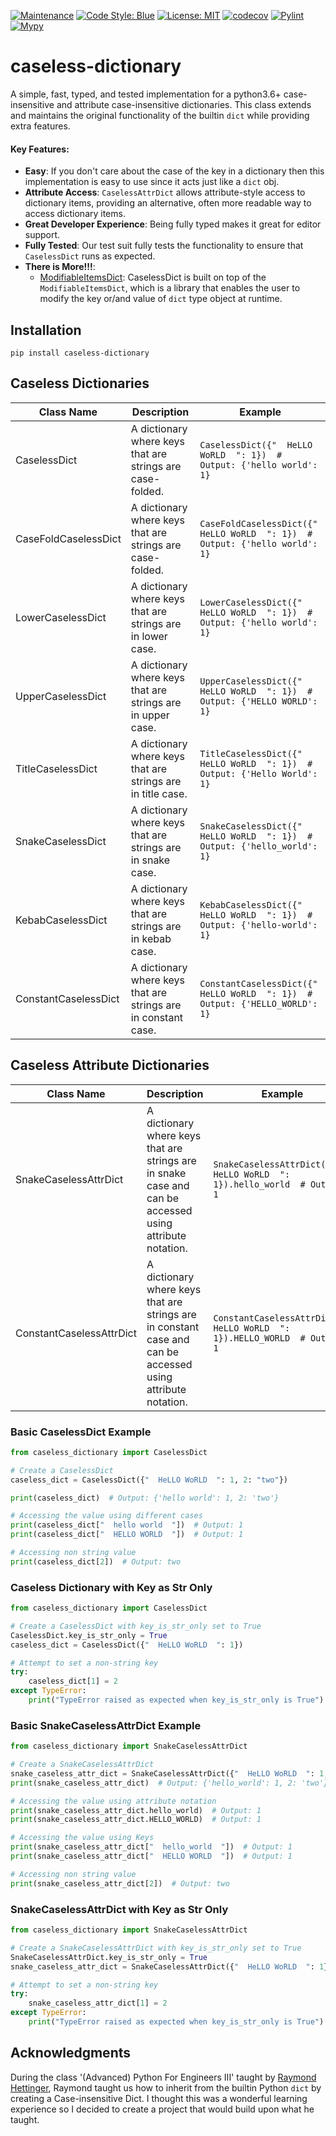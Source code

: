 [![Maintenance](https://img.shields.io/badge/Maintained%3F-yes-green.svg)](https://GitHub.com/Naereen/StrapDown.js/graphs/commit-activity)
[![Code Style: Blue](https://img.shields.io/badge/code%20style-blue-0000ff.svg)](https://github.com/psf/blue)
[![License: MIT](https://img.shields.io/badge/License-MIT-blueviolet.svg)](https://opensource.org/licenses/MIT)
[![codecov](https://codecov.io/gh/tybruno/caseless-dictionary/branch/main/graph/badge.svg?token=ZO94EJFI3G)](https://codecov.io/gh/tybruno/caseless-dictionary)
[![Pylint](https://img.shields.io/badge/Pylint-10.0%2F10-green)](10.0/10)
[![Mypy](https://img.shields.io/badge/Mypy-checked-blue)](10.0/10)

# caseless-dictionary

A simple, fast, typed, and tested implementation for a python3.6+ case-insensitive and attribute case-insensitive 
dictionaries. This class extends and maintains the original functionality of the builtin `dict` while providing extra 
features.

#### Key Features:

* **Easy**: If you don't care about the case of the key in a dictionary then this implementation is easy to use since it
  acts just like a `dict` obj. 
* **Attribute Access**: `CaselessAttrDict` allows attribute-style access to dictionary items, providing an alternative, 
  often more readable way to access dictionary items.
* **Great Developer Experience**: Being fully typed makes it great for editor support.
* **Fully Tested**: Our test suit fully tests the functionality to ensure that `CaselessDict` runs as expected.
* **There is More!!!**:
    * [ModifiableItemsDict](https://github.com/tybruno/modifiable-items-dictionary): CaselessDict is built on top of
      the `ModifiableItemsDict`, which is a library that enables the user to modify the key or/and value of `dict` type
      object at runtime.

## Installation

`pip install caseless-dictionary`

## Caseless Dictionaries

| Class Name           | Description                                                    | Example                                                                      |
|----------------------|----------------------------------------------------------------|------------------------------------------------------------------------------|
| CaselessDict         | A dictionary where keys that are strings are case-folded.      | `CaselessDict({"  HeLLO WoRLD  ": 1})  # Output: {'hello world': 1}`         |
| CaseFoldCaselessDict | A dictionary where keys that are strings are case-folded.      | `CaseFoldCaselessDict({"  HeLLO WoRLD  ": 1})  # Output: {'hello world': 1}` |
| LowerCaselessDict    | A dictionary where keys that are strings are in lower case.    | `LowerCaselessDict({"  HeLLO WoRLD  ": 1})  # Output: {'hello world': 1}`    |
| UpperCaselessDict    | A dictionary where keys that are strings are in upper case.    | `UpperCaselessDict({"  HeLLO WoRLD  ": 1})  # Output: {'HELLO WORLD': 1}`    |
| TitleCaselessDict    | A dictionary where keys that are strings are in title case.    | `TitleCaselessDict({"  HeLLO WoRLD  ": 1})  # Output: {'Hello World': 1}`    |
| SnakeCaselessDict    | A dictionary where keys that are strings are in snake case.    | `SnakeCaselessDict({"  HeLLO WoRLD  ": 1})  # Output: {'hello_world': 1}`    |
| KebabCaselessDict    | A dictionary where keys that are strings are in kebab case.    | `KebabCaselessDict({"  HeLLO WoRLD  ": 1})  # Output: {'hello-world': 1}`    |
| ConstantCaselessDict | A dictionary where keys that are strings are in constant case. | `ConstantCaselessDict({"  HeLLO WoRLD  ": 1})  # Output: {'HELLO_WORLD': 1}` |
## Caseless Attribute Dictionaries

| Class Name               | Description                                                                                                 | Example                                                                     |
|--------------------------|-------------------------------------------------------------------------------------------------------------|-----------------------------------------------------------------------------|
| SnakeCaselessAttrDict    | A dictionary where keys that are strings are in snake case and can be accessed using attribute notation.    | `SnakeCaselessAttrDict({"  HeLLO WoRLD  ": 1}).hello_world  # Output: 1`    |
| ConstantCaselessAttrDict | A dictionary where keys that are strings are in constant case and can be accessed using attribute notation. | `ConstantCaselessAttrDict({"  HeLLO WoRLD  ": 1}).HELLO_WORLD  # Output: 1` |

### Basic CaselessDict Example

```python
from caseless_dictionary import CaselessDict

# Create a CaselessDict
caseless_dict = CaselessDict({"  HeLLO WoRLD  ": 1, 2: "two"})

print(caseless_dict)  # Output: {'hello world': 1, 2: 'two'}

# Accessing the value using different cases
print(caseless_dict["  hello world  "])  # Output: 1
print(caseless_dict["  HELLO WORLD  "])  # Output: 1

# Accessing non string value
print(caseless_dict[2])  # Output: two
```

### Caseless Dictionary with Key as Str Only

```python
from caseless_dictionary import CaselessDict

# Create a CaselessDict with key_is_str_only set to True
CaselessDict.key_is_str_only = True
caseless_dict = CaselessDict({"  HeLLO WoRLD  ": 1})

# Attempt to set a non-string key
try:
    caseless_dict[1] = 2
except TypeError:
    print("TypeError raised as expected when key_is_str_only is True")
```


### Basic SnakeCaselessAttrDict Example

```python
from caseless_dictionary import SnakeCaselessAttrDict

# Create a SnakeCaselessAttrDict
snake_caseless_attr_dict = SnakeCaselessAttrDict({"  HeLLO WoRLD  ": 1, 2: "two"})
print(snake_caseless_attr_dict)  # Output: {'hello_world': 1, 2: 'two'}

# Accessing the value using attribute notation
print(snake_caseless_attr_dict.hello_world)  # Output: 1
print(snake_caseless_attr_dict.HELLO_WORLD)  # Output: 1

# Accessing the value using Keys
print(snake_caseless_attr_dict["  hello_world  "])  # Output: 1
print(snake_caseless_attr_dict["  HELLO WORLD  "])  # Output: 1

# Accessing non string value
print(snake_caseless_attr_dict[2])  # Output: two

```

### SnakeCaselessAttrDict with Key as Str Only

```python
from caseless_dictionary import SnakeCaselessAttrDict

# Create a SnakeCaselessAttrDict with key_is_str_only set to True
SnakeCaselessAttrDict.key_is_str_only = True
snake_caseless_attr_dict = SnakeCaselessAttrDict({"  HeLLO WoRLD  ": 1})

# Attempt to set a non-string key
try:
    snake_caseless_attr_dict[1] = 2
except TypeError:
    print("TypeError raised as expected when key_is_str_only is True")
```

## Acknowledgments

During the class '(Advanced) Python For Engineers III' taught by [Raymond Hettinger](https://github.com/rhettinger),
Raymond taught us how to inherit from the builtin Python `dict` by creating a Case-insensitive Dict.
I thought this was a wonderful learning experience so I decided to create a project that would build upon what he
taught.
